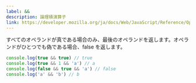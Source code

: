 ```yaml
---
label: &&
description: 論理積演算子
link: https://developer.mozilla.org/ja/docs/Web/JavaScript/Reference/Operators/Logical_AND
---
```


すべてのオペランドが真である場合のみ、最後のオペランドを返します。オペランドがひとつでも偽である場合、false を返します。

```typescript
console.log(true && true) // true
console.log(true && 1 && 'a') // a
console.log(false && true && 'a') // false
console.log('a' && 'b') // b
```

